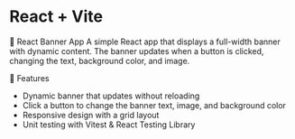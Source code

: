 # React + Vite

🚀 React Banner App
A simple React app that displays a full-width banner with dynamic content. The banner updates when a button is clicked, changing the text, background color, and image.

📌 Features
- Dynamic banner that updates without reloading
- Click a button to change the banner text, image, and background color
- Responsive design with a grid layout
- Unit testing with Vitest & React Testing Library
